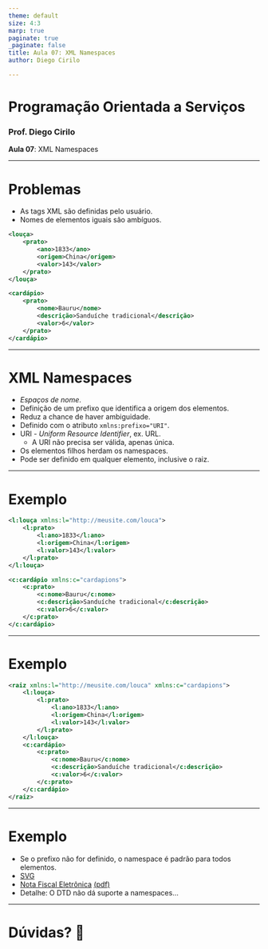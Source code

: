 ```yaml
---
theme: default
size: 4:3
marp: true
paginate: true
_paginate: false
title: Aula 07: XML Namespaces
author: Diego Cirilo

---
```

<style>
img {
  display: block;
  margin: 0 auto;
}
</style>

# <!-- fit --> Programação Orientada a Serviços

### Prof. Diego Cirilo

**Aula 07**: XML Namespaces

---
<style scoped>section { font-size: 20px; }</style>
# Problemas
- As tags XML são definidas pelo usuário.
- Nomes de elementos iguais são ambíguos.

```xml
<louça>
    <prato>
        <ano>1833</ano>
        <origem>China</origem>
        <valor>143</valor>
    </prato>
</louça>

```
```xml
<cardápio>
    <prato>
        <nome>Bauru</nome>
        <descrição>Sanduíche tradicional</descrição>
        <valor>6</valor>
    </prato>
</cardápio>

```
---
# XML Namespaces
- *Espaços de nome*.
- Definição de um prefixo que identifica a origem dos elementos.
- Reduz a chance de haver ambiguidade.
- Definido com o atributo `xmlns:prefixo="URI"`.
- URI - *Uniform Resource Identifier*, ex. URL.
    - A URI não precisa ser válida, apenas única.
- Os elementos filhos herdam os namespaces.
- Pode ser definido em qualquer elemento, inclusive o raiz.

---
# Exemplo
```xml
<l:louça xmlns:l="http://meusite.com/louca">
    <l:prato>
        <l:ano>1833</l:ano>
        <l:origem>China</l:origem>
        <l:valor>143</l:valor>
    </l:prato>
</l:louça>

<c:cardápio xmlns:c="cardapions">
    <c:prato>
        <c:nome>Bauru</c:nome>
        <c:descrição>Sanduíche tradicional</c:descrição>
        <c:valor>6</c:valor>
    </c:prato>
</c:cardápio>

```

---
# Exemplo
```xml
<raiz xmlns:l="http://meusite.com/louca" xmlns:c="cardapions">
    <l:louça>
        <l:prato>
            <l:ano>1833</l:ano>
            <l:origem>China</l:origem>
            <l:valor>143</l:valor>
        </l:prato>
    </l:louça>
    <c:cardápio>
        <c:prato>
            <c:nome>Bauru</c:nome>
            <c:descrição>Sanduíche tradicional</c:descrição>
            <c:valor>6</c:valor>
        </c:prato>
    </c:cardápio>
</raiz>

```
---
# Exemplo
- Se o prefixo não for definido, o namespace é padrão para todos elementos.
- [SVG](../img/xml.svg)
- [Nota Fiscal Eletrônica](https://www.webdanfe.com.br/danfe/exemplos/NFe_assinada.xml) [(pdf)](https://www.webdanfe.com.br/danfe/exemplos/35080599999090910270550010000000015180051273.pdf)
- Detalhe: O DTD não dá suporte a namespaces...


---
# <!--fit--> Dúvidas? 🤔
